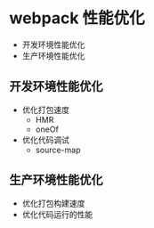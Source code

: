 # webpack 性能优化
* 开发环境性能优化
* 生产环境性能优化

## 开发环境性能优化
* 优化打包速度
    - HMR
    - oneOf
* 优化代码调试
    - source-map
## 生产环境性能优化
* 优化打包构建速度
* 优化代码运行的性能